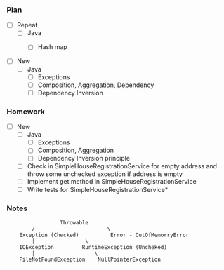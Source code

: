 ### Plan

 - [ ] Repeat 
   - [ ] Java
       - [ ] Hash map


 - [ ] New 
   - [ ] Java
     - [ ] Exceptions
     - [ ] Composition, Aggregation, Dependency
     - [ ] Dependency Inversion
     
### Homework
- [ ] New
    - [ ] Java
        - [ ] Exceptions
        - [ ] Composition, Aggregation
        - [ ] Dependency Inversion principle
    - [ ] Check in SimpleHouseRegistrationService for empty address
  and throw some unchecked exception if address is empty
    - [ ] Implement get method in SimpleHouseRegistrationService
    - [ ] Write tests for SimpleHouseRegistrationService*

### Notes

                     Throwable  
            /                       \
        Exception (Checked)          Error - OutOfMemorryError
            |                \                      
        IOException         RuntimeException (Uncheked) 
            |                   \
        FileNotFoundException    NullPointerException
